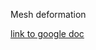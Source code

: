 Mesh deformation

[link to google doc](https://docs.google.com/document/d/1E2cnn5kaDiCScskdT7oxkcCLdaYyeOipd5eyadQ5liU/edit)

